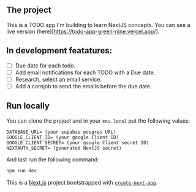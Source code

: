 

## The project

This is a TODO app I'm building to learn NextJS concepts. You can see a live version (here)[https://todo-app-green-nine.vercel.app/].

## In development featatures: 
- [ ] Due date for each todo.
- [ ] Add email notifications for each TODO with a Due date.
- [ ] Research, select an email service.
- [ ] Add a cornjob to send the emails before the due date.

## Run locally
You can clone the project and in your `env.local` put the following values:

```
DATABASE_URL= (your supabse posgres URL)
GOOGLE_CLIENT_ID= (your google Client ID)
GOOGLE_CLIENT_SECRET= (your google Client secret ID)
NEXTAUTH_SECRET= (generated NextJS secret)
```
And last run the following command: 

```bash
npm run dev
```

This is a [Next.js](https://nextjs.org/) project bootstrapped with [`create-next-app`](https://github.com/vercel/next.js/tree/canary/packages/create-next-app).

